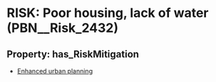 # RISK: __Poor housing, lack of water__ (PBN__Risk_2432)

## Property: has_RiskMitigation

* [Enhanced urban planning](PBN__Mitigation_91)

